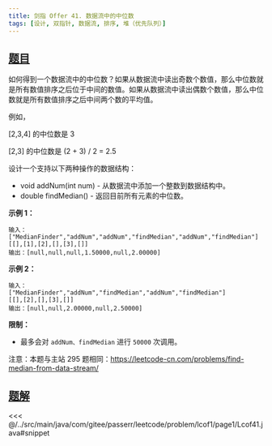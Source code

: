 ```yaml
---
title: 剑指 Offer 41. 数据流中的中位数
tags: [设计, 双指针, 数据流, 排序, 堆（优先队列）]
---
```



## [题目](https://leetcode.cn/problems/shu-ju-liu-zhong-de-zhong-wei-shu-lcof/)
如何得到一个数据流中的中位数？如果从数据流中读出奇数个数值，那么中位数就是所有数值排序之后位于中间的数值。如果从数据流中读出偶数个数值，那么中位数就是所有数值排序之后中间两个数的平均值。

例如，

\[2,3,4\] 的中位数是 3

\[2,3\] 的中位数是 (2 + 3) / 2 = 2.5

设计一个支持以下两种操作的数据结构：

* void addNum(int num) - 从数据流中添加一个整数到数据结构中。
* double findMedian() - 返回目前所有元素的中位数。

**示例 1：**

```
输入：
["MedianFinder","addNum","addNum","findMedian","addNum","findMedian"]
[[],[1],[2],[],[3],[]]
输出：[null,null,null,1.50000,null,2.00000]
```

**示例 2：**

```
输入：
["MedianFinder","addNum","findMedian","addNum","findMedian"]
[[],[2],[],[3],[]]
输出：[null,null,2.00000,null,2.50000]
```

**限制：**

* 最多会对 `addNum、findMedian` 进行 `50000` 次调用。

注意：本题与主站 295 题相同：<https://leetcode-cn.com/problems/find-median-from-data-stream/>


## [题解](https://github.com/PasseRR/JavaLeetCode/blob/master/src/main/java/com/gitee/passerr/leetcode/problem/lcof1/page1/Lcof41.java)

<<< @/../src/main/java/com/gitee/passerr/leetcode/problem/lcof1/page1/Lcof41.java#snippet
